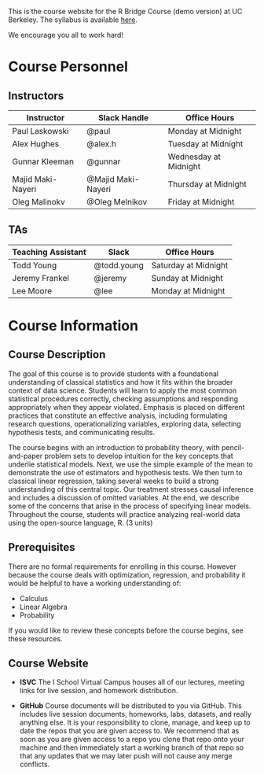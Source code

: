This is the course website for the R Bridge Course (demo version) at
UC Berkeley. The syllabus is available [here](./syllabus). 

We encourage you all to work hard! 

# Course Personnel

## Instructors 

| Instructor        | Slack Handle       | Office Hours          |
|-------------------|--------------------|-----------------------|
| Paul Laskowski    | @paul              | Monday at Midnight    |
| Alex Hughes       | @alex.h            | Tuesday at Midnight   |
| Gunnar Kleeman    | @gunnar            | Wednesday at Midnight |
| Majid Maki-Nayeri | @Majid Maki-Nayeri | Thursday at Midnight  |
| Oleg Malinokv     | @Oleg Melnikov     | Friday at Midnight    | 

## TAs

| Teaching Assistant | Slack       | Office Hours         |
|--------------------|-------------|----------------------|
| Todd Young         | @todd.young | Saturday at Midnight |
| Jeremy Frankel     | @jeremy     | Sunday at Midnight   |
| Lee Moore          | @lee        | Monday at Midnight   |

# Course Information

## Course Description 

The goal of this course is to provide students with a foundational
understanding of classical statistics and how it fits within the
broader context of data science. Students will learn to apply the most
common statistical procedures correctly, checking assumptions and
responding appropriately when they appear violated. Emphasis is placed
on different practices that constitute an effective analysis,
including formulating research questions, operationalizing variables,
exploring data, selecting hypothesis tests, and communicating results.

The course begins with an introduction to probability theory, with
pencil-and-paper problem sets to develop intuition for the key
concepts that underlie statistical models. Next, we use the simple
example of the mean to demonstrate the use of estimators and
hypothesis tests. We then turn to classical linear regression, taking
several weeks to build a strong understanding of this central
topic. Our treatment stresses causal inference and includes a
discussion of omitted variables. At the end, we describe some of the
concerns that arise in the process of specifying linear
models. Throughout the course, students will practice analyzing
real-world data using the open-source language, R. (3 units)

## Prerequisites

There are no formal requirements for enrolling in this course. However
because the course deals with optimization, regression, and
probability it would be helpful to have a working understanding of:

- Calculus
- Linear Algebra
- Probability

If you would like to review these concepts before the course begins,
see these resources.

## Course Website

- **ISVC** The I School Virtual Campus houses all of our lectures,
meeting links for live session, and homework distribution.

- **GitHub** Course documents will be distributed to
you via GitHub. This includes live session documents,
homeworks, labs, datasets, and really anything else. It is your
responsibility to clone, manage, and keep up to date the repos that
you are given access to. We recommend that as soon as you are given
access to a repo you clone that repo onto your machine and then
immediately start a working branch of that repo so that any updates
that we may later push will not cause any merge conflicts. 
